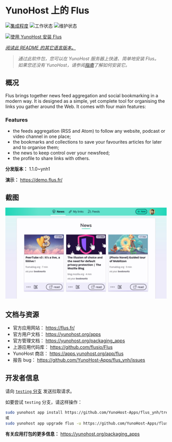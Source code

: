 <!--
注意：此 README 由 <https://github.com/YunoHost/apps/tree/master/tools/readme_generator> 自动生成
请勿手动编辑。
-->

# YunoHost 上的 Flus

[![集成程度](https://dash.yunohost.org/integration/flus.svg)](https://ci-apps.yunohost.org/ci/apps/flus/) ![工作状态](https://ci-apps.yunohost.org/ci/badges/flus.status.svg) ![维护状态](https://ci-apps.yunohost.org/ci/badges/flus.maintain.svg)

[![使用 YunoHost 安装 Flus](https://install-app.yunohost.org/install-with-yunohost.svg)](https://install-app.yunohost.org/?app=flus)

*[阅读此 README 的其它语言版本。](./ALL_README.md)*

> *通过此软件包，您可以在 YunoHost 服务器上快速、简单地安装 Flus。*  
> *如果您还没有 YunoHost，请参阅[指南](https://yunohost.org/install)了解如何安装它。*

## 概况

Flus brings together news feed aggregation and social bookmarking in a modern way. It is designed as a simple, yet complete tool for organising the links you gather around the Web. It comes with four main features:
### Features

- the feeds aggregation (RSS and Atom) to follow any website, podcast or video channel in one place;
- the bookmarks and collections to save your favourites articles for later and to organise them;
- the news to keep control over your newsfeed;
- the profile to share links with others.


**分发版本：** 1.1.0~ynh1

**演示：** <https://demo.flus.fr/>

## 截图

![Flus 的截图](./doc/screenshots/screenshot.jpg)

## 文档与资源

- 官方应用网站： <https://flus.fr/>
- 官方用户文档： <https://yunohost.org/apps>
- 官方管理文档： <https://yunohost.org/packaging_apps>
- 上游应用代码库： <https://github.com/flusio/Flus>
- YunoHost 商店： <https://apps.yunohost.org/app/flus>
- 报告 bug： <https://github.com/YunoHost-Apps/flus_ynh/issues>

## 开发者信息

请向 [`testing` 分支](https://github.com/YunoHost-Apps/flus_ynh/tree/testing) 发送拉取请求。

如要尝试 `testing` 分支，请这样操作：

```bash
sudo yunohost app install https://github.com/YunoHost-Apps/flus_ynh/tree/testing --debug
或
sudo yunohost app upgrade flus -u https://github.com/YunoHost-Apps/flus_ynh/tree/testing --debug
```

**有关应用打包的更多信息：** <https://yunohost.org/packaging_apps>
